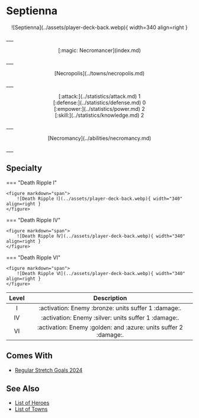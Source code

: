 # Septienna

<p style="text-align: center;" markdown>![Septienna](../assets/player-deck-back.webp){ width=340 align=right }</p>
___
<p style="text-align: center;" markdown>[:magic: Necromancer](index.md)</p>
___
<p style="text-align: center;" markdown>[Necropolis](../towns/necropolis.md)</p>
___

<p style="text-align: center;" markdown>[:attack:](../statistics/attack.md)&nbsp;1</br>[:defense:](../statistics/defense.md)&nbsp;0</br>[:empower:](../statistics/power.md)&nbsp;2</br>[:skill:](../statistics/knowledge.md)&nbsp;2</p>
___
<p style="text-align: center;" markdown>[Necromancy](../abilities/necromancy.md)</p>
___

## Specialty

=== "Death Ripple Ⅰ"

    <figure markdown="span">
        ![Death Ripple Ⅰ](../assets/player-deck-back.webp){ width="340" align=right }
    </figure>

=== "Death Ripple Ⅳ"

    <figure markdown="span">
        ![Death Ripple Ⅳ](../assets/player-deck-back.webp){ width="340" align=right }
    </figure>

=== "Death Ripple Ⅵ"

    <figure markdown="span">
        ![Death Ripple Ⅵ](../assets/player-deck-back.webp){ width="340" align=right }
    </figure>


| Level | Description |
| :---: | :---: |
| Ⅰ | :activation: Enemy :bronze: units suffer 1 :damage:. |
| Ⅳ | :activation: Enemy :silver: units suffer 1 :damage:. |
| Ⅵ | :activation: Enemy :golden: and :azure: units suffer 2 :damage:. |


## Comes With

- [Regular Stretch Goals 2024](../content/regular_stretch_goals.md)


## See Also

- [List of Heroes](index.md)
- [List of Towns](../towns/index.md)

